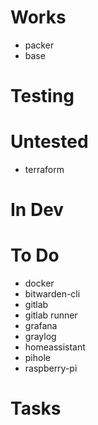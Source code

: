 # Works
- packer
- base

# Testing

# Untested
- terraform

# In Dev

# To Do
- docker
- bitwarden-cli
- gitlab
- gitlab runner
- grafana
- graylog
- homeassistant
- pihole
- raspberry-pi

# Tasks
